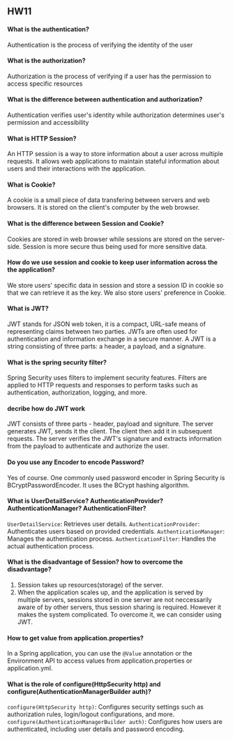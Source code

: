 ## HW11

####  What is the authentication?
Authentication is the process of verifying the identity of the user
####  What is the authorization?
Authorization is the process of verifying if a user has the permission to access specific resources

####  What is the difference between authentication and authorization?
Authentication verifies user's identity while authorization determines user's permission and accessibility

####  What is HTTP Session?
An HTTP session is a way to store information about a user across multiple requests. It allows web applications to maintain stateful information about users and their interactions with the application.

####  What is Cookie? 
A cookie is a small piece of data transfering between servers and web browsers. It is stored on the client's computer by the web browser.

#### What is the difference between Session and Cookie?
Cookies are stored in web browser while sessions are stored on the server-side. Session is more secure thus being used for more sensitive data.

####  How do we use session and cookie to keep user information across the the application? 
We store users' specific data in session and store a session ID in cookie so that we can retrieve it as the key. We also store users' preference in Cookie.

####  What is JWT?
JWT stands for JSON web token, it is a compact, URL-safe means of representing claims between two parties. JWTs are often used for authentication and information exchange in a secure manner. A JWT is a string consisting of three parts: a header, a payload, and a signature.

####  What is the spring security filter?
Spring Security uses filters to implement security features. Filters are applied to HTTP requests and responses to perform tasks such as authentication, authorization, logging, and more.

####  decribe how do JWT work
JWT consists of three parts - header, payload and signiture. The server generates JWT, sends it the client. The client then add it in subsequent requests. The server verifies the JWT's signature and extracts information from the payload to authenticate and authorize the user.

####  Do you use any Encoder to encode Password?
Yes of course. One commonly used password encoder in Spring Security is BCryptPasswordEncoder. It uses the BCrypt hashing algorithm.

####  What is UserDetailService? AuthenticationProvider?AuthenticationManager? AuthenticationFilter?
`UserDetailService`: Retrieves user details.
`AuthenticationProvider`: Authenticates users based on provided credentials.
`AuthenticationManager`: Manages the authentication process.
`AuthenticationFilter`: Handles the actual authentication process.

#### What is the disadvantage of Session? how to overcome the disadvantage?
1. Session takes up resources(storage) of the server.
2. When the application scales up, and the application is served by multiple servers, sessions stored in one server are not neccessarily aware of by other servers, thus session sharing is required. However it makes the system complicated. 
To overcome it, we can consider using JWT.

#### How to get value from application.properties?
In a Spring application, you can use the `@Value` annotation or the Environment API to access values from application.properties or application.yml.

#### What is the role of configure(HttpSecurity http) and  configure(AuthenticationManagerBuilder auth)?
`configure(HttpSecurity http)`: Configures security settings such as authorization rules, login/logout configurations, and more.
`configure(AuthenticationManagerBuilder auth)`: Configures how users are authenticated, including user details and password encoding.
